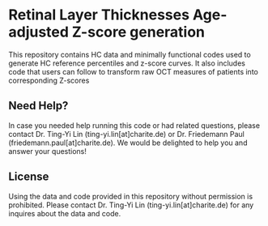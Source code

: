 # Retinal Layer Thicknesses Age-adjusted Z-score generation
This repository contains HC data and minimally functional codes used to generate HC reference percentiles and z-score curves. It also includes code that users can follow to transform raw OCT measures of patients into corresponding Z-scores


## Need Help?
In case you needed help running this code or had related questions, please contact Dr. Ting-Yi Lin (ting-yi.lin[at]charite.de) or Dr. Friedemann Paul (friedemann.paul[at]charite.de). We would be delighted to help you and answer your questions!

## License
Using the data and code provided in this repository without permission is prohibited. Please contact Dr. Ting-Yi Lin (ting-yi.lin[at]charite.de) for any inquires about the data and code.

